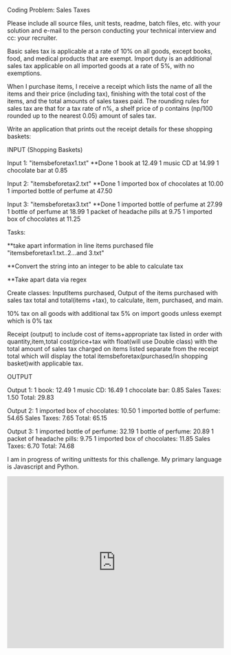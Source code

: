 Coding Problem: Sales Taxes

Please include all source files, unit tests, readme, batch files, etc. with your solution and e-mail to the person conducting your
technical interview and cc: your recruiter.

Basic sales tax is applicable at a rate of 10% on all goods, except books, food, and medical products that are exempt. Import duty is
an additional sales tax applicable on all imported goods at a rate of 5%, with no exemptions.

When I purchase items, I receive a receipt which lists the name of all the items and their price (including tax), finishing with the total
cost of the items, and the total amounts of sales taxes paid. The rounding rules for sales tax are that for a tax rate of n%, a shelf price
of p contains (np/100 rounded up to the nearest 0.05) amount of sales tax.

Write an application that prints out the receipt details for these shopping baskets:


INPUT (Shopping Baskets)

Input 1:  "itemsbeforetax1.txt" **Done
1 book at 12.49
1 music CD at 14.99
1 chocolate bar at 0.85

Input 2:  "itemsbeforetax2.txt" **Done
1 imported box of chocolates at 10.00
1 imported bottle of perfume at 47.50

Input 3:   "itemsbeforetax3.txt" **Done
1 imported bottle of perfume at 27.99
1 bottle of perfume at 18.99
1 packet of headache pills at 9.75
1 imported box of chocolates at 11.25

Tasks:

**take apart information in line items purchased file "itemsbeforetax1.txt..2...and 3.txt" 

**Convert the string into an integer to be able to calculate tax

**Take apart data via regex

Create classes: InputItems purchased, Output of the items purchased with sales tax total and total(items +tax), to calculate, item, purchased, and main.

10% tax on all goods with additional tax 5% on import goods unless exempt which is 0% tax

Receipt (output) to include cost of items+appropriate tax listed in order with quantity,item,total cost(price+tax with float(will use Double class)
with the total amount of sales tax charged on items listed separate from the receipt total which will display the total itemsbeforetax(purchased/in shopping basket)with applicable tax.


OUTPUT

Output 1:
1 book: 12.49
1 music CD: 16.49
1 chocolate bar: 0.85
Sales Taxes: 1.50
Total: 29.83

Output 2:
1 imported box of chocolates: 10.50
1 imported bottle of perfume: 54.65
Sales Taxes: 7.65
Total: 65.15

Output 3:
1 imported bottle of perfume: 32.19
1 bottle of perfume: 20.89
1 packet of headache pills: 9.75
1 imported box of chocolates: 11.85
Sales Taxes: 6.70
Total: 74.68

I am in progress of writing unittests for this challenge. My primary language is Javascript and Python. 

<iframe height="400px" width="100%" src="https://repl.it/@elizabethbland/LiferayChallenge?lite=true" scrolling="no" frameborder="no" allowtransparency="true" allowfullscreen="true" sandbox="allow-forms allow-pointer-lock allow-popups allow-same-origin allow-scripts allow-modals"></iframe>